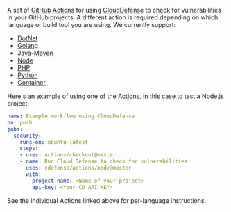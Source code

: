 A set of [GitHub Actions](https://github.com/features/actions) for using [CloudDefense](https://clouddefense.ai) to check for
vulnerabilities in your GitHub projects. A different action is required depending on which language or build tool
you are using. We currently support:

* [DotNet](dotnet)
* [Golang](golang)
* [Java-Maven](java)
* [Node](node)
* [PHP](php)
* [Python](python)
* [Container](container)

Here's an example of using one of the Actions, in this case to test a Node.js project:

```yaml
name: Example workflow using CloudDefense
on: push
jobs:
  security:
    runs-on: ubuntu-latest
    steps:
    - uses: actions/checkout@master
    - name: Run Cloud Defense to check for vulnerabilities
      uses: cdefense/actions/node@master
      with:
        project-name: <Name of your project>
        api-key: <Your CD API-KEY>
```


See the individual Actions linked above for per-language instructions.
